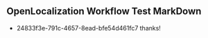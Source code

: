 ## OpenLocalization Workflow Test MarkDown
* 24833f3e-791c-4657-8ead-bfe54d461fc7 thanks!

<!--HONumber=Feb17_HO2-->


